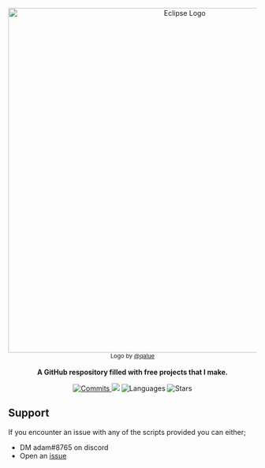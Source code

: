 <p align="center">
    <img src="https://cdn.discordapp.com/attachments/903297791223296060/976889258621141062/thing.png" alt="Eclipse Logo" width=700/>
    <br>
      <sub>Logo by <a href="https://github.com/qalue">@qalue</a></sub>
    <br><br>
    <strong>A GitHub respository filled with free projects that I make.</strong>
</p>
<p align="center">
  <a href="https://github.com/qalue/projects/commits/main"><img src="https://img.shields.io/github/commit-activity/m/qalue/projects?label=Commits" alt="Commits"></img> </a>
  <a href="https://github.com/qalue/projects/issues" alt="Issues"><img src="https://img.shields.io/github/issues/qalue/projects"></img></a>
  <a><img src="https://img.shields.io/github/languages/count/qalue/projects" alt="Languages"></img></a>
  <a><img src="https://img.shields.io/github/stars/qalue/projects" alt="Stars"></img></a>
  
  ## Support
  If you encounter an issue with any of the scripts provided you can either;
  - DM adam#8765 on discord
  - Open an <a href="https://github.com/qalue/projects/issues">issue</a>
</p>
